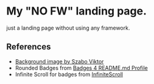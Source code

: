 # My "NO FW" landing page.
just a landing page without using any framework.

## References
- [Background image by Szabo Viktor](https://unsplash.com/photos/white-sea-of-clouds-28ZbKOWiZfs)
- Rounded Badges from [Badges 4 README.md Profile](https://github.com/alexandresanlim/Badges4-README.md-Profile)
- Infinite Scroll for badges from [InfiniteScroll](https://github.com/constgenius/InfiniteScroll)
